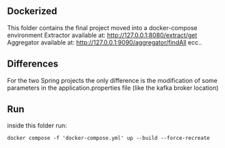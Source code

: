 ## Dockerized
This folder contains the final project moved into a docker-compose environment
Extractor available at: http://127.0.0.1:8080/extract/get
Aggregator available at: http://127.0.0.1:9090/aggregator/findAll ecc..
## Differences
For the two Spring projects the only difference is the modification of some parameters in the application.properties file (like the kafka broker location)
## Run 
inside this folder run:
```console
docker compose -f 'docker-compose.yml' up --build --force-recreate
```